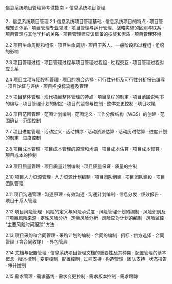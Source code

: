 信息系统项目管理师考试指南 > 信息系统项目管理

### 
2．信息系统项目管理 
2.1 信息系统项目管理基础 
· 信息系统项目的特点 
· 项目管理知识体系 
· 项目管理专业领域 
· 项目管理与运行管理、战略实施的区别与联系 
· 项目管理与其他学科的关系 
· 项目管理师应该具备的技能和素质 
· 项目管理环境 

2.2 项目生命周期和组织 
· 项目生命周期 
· 项目干系人、一般阶段和过程组 
· 组织的影响 

2.3 项目管理过程 
· 项目管理过程与项目管理过程组 
· 过程交互 
· 项目管理过程对应关系 

2.4 项目立项与招投标管理 
· 项目的机会选择 
· 可行性分析及可行性分析报告编写 
· 项目论证与评估 
· 项目招投标流程及管理 

2.5 项目整体管理 
· 现代项目整体管理的特点 
· 项目章程的制定 
· 项目范围说明书的编写 
· 项目管理计划的制定 
· 项目的监督与控制 
· 整体变更控制 
· 项目收尾 

2.6 项目范围管理 
· 范围计划编制 
· 范围定义 
· 工作分解结构（WBS）的创建 
· 范围确认 
· 范围控制 

2.7 项目进度管理 
· 活动定义 
· 活动排序 
· 活动资源估算 
· 活动历时估算 
· 进度计划的制定 
· 进度控制 

2.8 项目成本管理 
· 项目成本管理的原理和术语 
· 项目成本估算 
· 项目成本预算 
· 项目成本的控制 

2.9 项目质量管理 
· 项目质量计划编制 
· 项目质量保证 
· 质量的控制 

2.10 项目人力资源管理 
· 人力资源计划编制 
· 项目团队组建 
· 项目团队建设 
· 项目团队管理 

2.11 项目沟通管理 
· 沟通原理 
· 有效沟通 
· 沟通计划编制 
· 信息分发 
· 绩效报告 
· 项目干系人管理 

2.12 项目风险管理 
· 风险的定义与风险承受度 
· 风险管理计划的编制 
· 风险识别及IT项目风险来源 
· 定性风险分析 
· 定量风险分析 
· 风险应对计划的编制 
· 风险监控 
· "主要风险时间跟踪"方法 

2.13 项目采购和合同管理 
· 采购计划的编制 
· 合同的编制 
· 招标 
· 供方选择 
· 合同管理（含合同收尾） 
· 外包管理 

2.14 文档与配置管理 
· 信息系统项目管理文档的重要性及其种类 
· 配置管理的基本概念 
· 版本控制 
· 变更控制 
· 配置控制 
· 过程支持 
· 构造管理 
· 团队支持 
· 状态报告 
· 审计控制 

2.15 需求管理 
· 需求基线 
· 需求变更控制 
· 需求版本控制 
· 需求跟踪 






